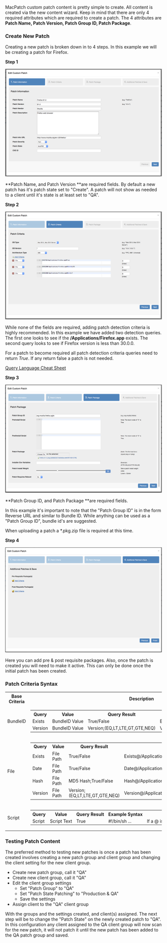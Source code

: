 

MacPatch custom patch content is pretty simple to create. All content is created via the new content wizard. Keep in mind that there are only 4 required attributes which are required to create a patch. The 4 attributes are **Patch Name, Patch Version, Patch Group ID, Patch Package**.

### Create New Patch <a name='a1'></a>

Creating a new patch is broken down in to 4 steps. In this example we will be creating a patch for Firefox.

**Step 1**

[![](./images/content/patch-step1.png)](./images/content/patch-step1.png)

**Patch Name, and Patch Version **are required fields. By default a new patch has it's patch state set to "Create". A patch will not show as needed to a client until it's state is at least set to "QA".

**Step 2**

[![](./images/content/patch-step2.png)](./images/content/patch-step2.png)

While none of the fields are required, adding patch detection criteria is highly recommended. In this example we have added two detection queries. The first one looks to see if the **/Applications/Firefox.app** exists. The second query looks to see if Firefox version is less than 30.0.0.

For a patch to become required all patch detection criteria queries need to return *True*. If any return false a patch is not needed.

[Query Language Cheat Sheet](#a2)

**Step 3**

[![](./images/content/patch-step3.png)](./images/content/patch-step3.png)

**Patch Group ID, and Patch Package **are required fields.

In this example it's important to note that the "Patch Group ID" is in the form Reverse URL and similar to Bundle ID. While anything can be used as a "Patch Group ID", bundle id's are suggested.

When uploading a patch a *.pkg.zip file is required at this time.

**Step 4**

[ ![](./images/content/patch-step4.png) ](./images/content/patch-step4.png)


Here you can add pre & post requisite packages. Also, once the patch is created you will need to make it active. This can only be done once the initial patch has been created.

### Patch Criteria Syntax <a name="a2"></a>
<table>
	<tr>
		<th>Base Criteria</th>
		<th>Description</th>
	</tr>
<tr>
	<td>BundleID</td>
	<td>
		<table id="sampleInner">
<tr>
<th>Query</th>
<th>Value</th>
<th>Query Result</th>
<th>Example Syntax</th>
</tr>
<tr>
<td>Exists</td>
<td>BundleID Value</td>
<td>True/False</td>
<td>Exists@com.adobe.Reader@True</td>
</tr>
<tr>
<td>Version</td>
<td>BundleID Value</td>
<td>Version;(EQ,LT,LTE,GT,GTE,NEQ)</td>
<td>Version@com.adobe.Reader@9.3.0;LT</td>
</tr>
</table>
</td>
</tr>
<tr>
<td>File</td>
<td>
<table id="sampleInner">
<tr>
<th>Query</th>
<th>Value</th>
<th>Query Result</th>
<th>Example Syntax</th>
</tr>
<tr>
<td>Exists</td>
<td>File Path</td>
<td>True/False</td>
<td>Exists@/Applications/Firefox.app@True</td>
</tr>
<tr>
<td>Date</td>
<td>File Path</td>
<td>True/False</td>
<td>Date@/Applications/Firefox.app@2010-03-22 12:00:00;LT</td>
</tr>
<tr>
<td>Hash</td>
<td>File Path</td>
<td>MD5 Hash;True/False</td>
<td>Hash@/Applications/Firefox.app@123432dsh2362h3h;TRUE</td>
</tr>
<tr>
<td>Version</td>
<td>File Path</td>
<td>Version;(EQ,LT,LTE,GT,GTE,NEQ)</td>
<td>Version@/Applications/Firefox.app@3.5.7;LT</td>
</tr>
</table>
</td>
<tr>
<td>Script</td>
<td>
<table id="sampleInner">
<tr>
<th>Query</th>
<th>Value</th>
<th>Query Result</th>
<th>Example Syntax</th>
<th>Notes</th>
</tr>
<tr>
<td>Script</td>
<td>Script Text</td>
<td>True</td>
<td>#!/bin/sh ...</td>
<td>If a @ is used it must be escaped with @</td>
</tr>
</table>
</td>
</tr>
</tr>
</table>

### Testing Patch Content <a name='a3'></a>

The preferred method to testing new patches is once a patch has been created involves creating a new patch group and client group and changing the client setting for the new client group.

* Create new patch group, call it "QA"
* Create new client group, call it "QA"
* Edit the client group settings
	* Set "Patch Group" to "QA"
	* Set "Patch State Patching" to "Production & QA"
	* Save the settings
* Assign client to the "QA" client group

With the groups and the settings created, and client(s) assigned. The next step will be to change the "Patch State" on the newly created patch to "QA".
In this configuration any client assigned to the QA client group will now scan for the new patch, it will not patch it until the new patch has been added to the QA patch group and saved.
